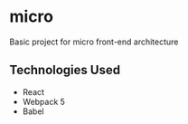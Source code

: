 # micro
Basic project for micro front-end architecture

## Technologies Used

- React
- Webpack 5
- Babel


